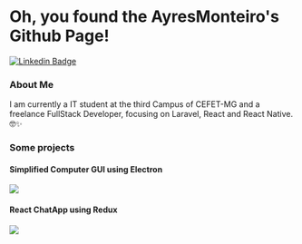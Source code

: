 # Oh, you found the AyresMonteiro's Github Page!

[![Linkedin Badge](https://img.shields.io/badge/-LinkedIn-blue?style=flat-square&logo=Linkedin&logoColor=white&link=https://www.linkedin.com/in/ayres-monteiro/)](https://www.linkedin.com/in/ayres-monteiro/)

### About Me

I am currently a IT student at the third Campus of CEFET-MG and a freelance FullStack Developer, focusing on Laravel, React and React Native. 🤓✨

### Some projects

#### Simplified Computer GUI using Electron
[![](https://i.imgur.com/RCwAZgW.png)](https://github.com/AyresMonteiro/gui-computador-simplificado-electron)

#### React ChatApp using Redux
[![](https://i.imgur.com/mRXv0YL.png)](https://github.com/AyresMonteiro/ChatApp)
